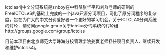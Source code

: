 ictclas4j中文分词系统是sinboy在中科院张华平和刘群老师的研制的FreeICTCLAS的基础上完成的一个java开源分词项目，简化了原分词程序的复杂度，旨在为广大的中文分词爱好者一个更好的学习机会。关于ICTCLAS分词系统的讨论，请访问google group关于ictclas分词系统的讨论组http://groups.google.com/group/ictclas

目前本项目由北京师范大学珠海分校管理学院姜赢老师担任项目负责人，继续开发和维护ictclas4j。